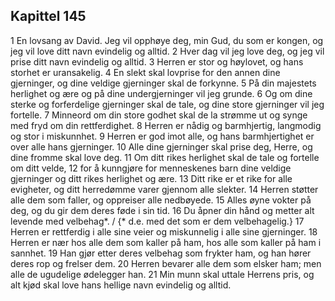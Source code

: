 ## Kapittel 145

1 En lovsang av David. Jeg vil opphøye deg, min Gud, du som er kongen, og jeg vil love ditt navn evindelig og alltid.
2 Hver dag vil jeg love deg, og jeg vil prise ditt navn evindelig og alltid.
3 Herren er stor og høylovet, og hans storhet er uransakelig.
4 En slekt skal lovprise for den annen dine gjerninger, og dine veldige gjerninger skal de forkynne.
5 På din majestets herlighet og ære og på dine undergjerninger vil jeg grunde.
6 Og om dine sterke og forferdelige gjerninger skal de tale, og dine store gjerninger vil jeg fortelle.
7 Minneord om din store godhet skal de la strømme ut og synge med fryd om din rettferdighet.
8 Herren er nådig og barmhjertig, langmodig og stor i miskunnhet.
9 Herren er god imot alle, og hans barmhjertighet er over alle hans gjerninger.
10 Alle dine gjerninger skal prise deg, Herre, og dine fromme skal love deg.
11 Om ditt rikes herlighet skal de tale og fortelle om ditt velde,
12 for å kunngjøre for menneskenes barn dine veldige gjerninger og ditt rikes herlighet og ære.
13 Ditt rike er et rike for alle evigheter, og ditt herredømme varer gjennom alle slekter.
14 Herren støtter alle dem som faller, og oppreiser alle nedbøyede.
15 Alles øyne vokter på deg, og du gir dem deres føde i sin tid.
16 Du åpner din hånd og metter alt levende med velbehag*. / {* d.e. med det som er dem velbehagelig.}
17 Herren er rettferdig i alle sine veier og miskunnelig i alle sine gjerninger.
18 Herren er nær hos alle dem som kaller på ham, hos alle som kaller på ham i sannhet.
19 Han gjør etter deres velbehag som frykter ham, og han hører deres rop og frelser dem.
20 Herren bevarer alle dem som elsker ham; men alle de ugudelige ødelegger han.
21 Min munn skal uttale Herrens pris, og alt kjød skal love hans hellige navn evindelig og alltid.
